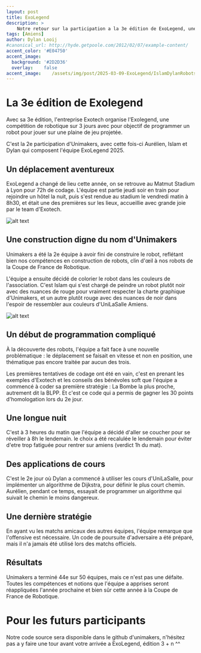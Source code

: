 ```yaml
---
layout: post
title: ExoLegend
description: > 
    Notre retour sur la participation a la 3e édition de ExoLegend, une competition de type hackathon autour de la robotique
tags: [Amiens]
author: Dylan Looij
#canonical_url: http://hyde.getpoole.com/2012/02/07/example-content/
accent_color: '#E04750'
accent_image:       
  background: '#2D2D36'
  overlay:    false
accent_image:    /assets/img/post/2025-03-09-ExoLegend/IslamDylanRobots.JPG
---
```


# La 3e édition de Exolegend
Avec sa 3e édition, l'entreprise Exotech organise l'Exolegend, une compétition de robotique sur 3 jours avec pour objectif de programmer un robot pour jouer sur une plaine de jeu projetée.

C'est la 2e participation d'Unimakers, avec cette fois-ci Aurélien, Islam et Dylan qui composent l'équipe ExoLegend 2025.

## Un déplacement aventureux
ExoLegend a changé de lieu cette année, on se retrouve au Matmut Stadium à Lyon pour 72h de codage. L'équipe est partie jeudi soir en train pour rejoindre un hôtel la nuit, puis s'est rendue au stadium le vendredi matin à 8h30, et était une des premières sur les lieux, accueillie avec grande joie par le team d'Exotech.

![alt text](/assets/img/post/2025-03-09-ExoLegend/IslamDylanRobots.JPG)


## Une construction digne du nom d'Unimakers
Unimakers a été la 2e équipe à avoir fini de construire le robot, reflétant bien nos compétences en construction de robots, clin d'œil à nos robots de la Coupe de France de Robotique.

L'équipe a ensuite décidé de colorier le robot dans les couleurs de l'association. C'est Islam qui s'est chargé de peindre un robot plutôt noir avec des nuances de rouge pour vraiment respecter la charte graphique d'Unimakers, et un autre plutôt rouge avec des nuances de noir dans l'espoir de ressembler aux couleurs d'UniLaSalle Amiens.

![alt text](../assets/img/post/2025-03-09-ExoLegend/Robots.JPG)


## Un début de programmation compliqué
À la découverte des robots, l'équipe a fait face à une nouvelle problématique : le déplacement se faisait en vitesse et non en position, une thématique pas encore traitée par aucun des trois.

Les premières tentatives de codage ont été en vain, c'est en prenant les exemples d'Exotech et les conseils des bénévoles soft que l'équipe a commencé à coder sa première stratégie : La Bombe la plus proche, autrement dit la BLPP. Et c'est ce code qui a permis de gagner les 30 points d'homologation lors du 2e jour.

## Une longue nuit
C'est à 3 heures du matin que l'équipe a décidé d'aller se coucher pour se réveiller à 8h le lendemain. le choix a été recalulée le lendemain pour éviter d'etre trop fatiguée pour rentrer sur amiens (verdict 1h du mat).

## Des applications de cours
C'est le 2e jour où Dylan a commencé à utiliser les cours d'UniLaSalle, pour implémenter un algorithme de Dijkstra, pour définir le plus court chemin. Aurélien, pendant ce temps, essayait de programmer un algorithme qui suivait le chemin le moins dangereux.

## Une dernière stratégie

En ayant vu les matchs amicaux des autres équipes, l'équipe remarque que l'offensive est nécessaire. Un code de poursuite d'adversaire a été préparé, mais il n'a jamais été utilisé lors des matchs officiels.

## Résultats

Unimakers a terminé 44e sur 50 équipes, mais ce n'est pas une défaite. Toutes les compétences et notions que l'équipe a apprises seront réappliquées l'année prochaine et bien sûr cette année à la Coupe de France de Robotique.

# Pour les futurs participants
Notre code source sera disponible dans le github d'unimakers, n'hésitez pas a y faire une tour avant votre arrivée a ExoLegend, édition 3 + n ^^


